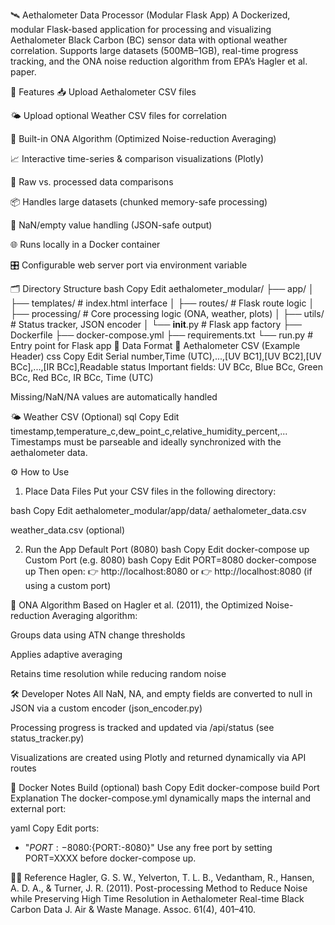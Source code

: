🛰️ Aethalometer Data Processor (Modular Flask App)
A Dockerized, modular Flask-based application for processing and visualizing Aethalometer Black Carbon (BC) sensor data with optional weather correlation. Supports large datasets (500MB–1GB), real-time progress tracking, and the ONA noise reduction algorithm from EPA’s Hagler et al. paper.

🚀 Features
📥 Upload Aethalometer CSV files

🌤️ Upload optional Weather CSV files for correlation

🧠 Built-in ONA Algorithm (Optimized Noise-reduction Averaging)

📈 Interactive time-series & comparison visualizations (Plotly)

🧪 Raw vs. processed data comparisons

📦 Handles large datasets (chunked memory-safe processing)

🔧 NaN/empty value handling (JSON-safe output)

🌐 Runs locally in a Docker container

🎛️ Configurable web server port via environment variable

🗂 Directory Structure
bash
Copy
Edit
aethalometer_modular/
├── app/
│   ├── templates/          # index.html interface
│   ├── routes/             # Flask route logic
│   ├── processing/         # Core processing logic (ONA, weather, plots)
│   ├── utils/              # Status tracker, JSON encoder
│   └── __init__.py         # Flask app factory
├── Dockerfile
├── docker-compose.yml
├── requirements.txt
└── run.py                  # Entry point for Flask app
🧪 Data Format
📄 Aethalometer CSV (Example Header)
css
Copy
Edit
Serial number,Time (UTC),...,[UV BC1],[UV BC2],[UV BCc],...,[IR BCc],Readable status
Important fields: UV BCc, Blue BCc, Green BCc, Red BCc, IR BCc, Time (UTC)

Missing/NaN/NA values are automatically handled

🌤️ Weather CSV (Optional)
sql
Copy
Edit
timestamp,temperature_c,dew_point_c,relative_humidity_percent,...
Timestamps must be parseable and ideally synchronized with the aethalometer data.

⚙️ How to Use
1. Place Data Files
Put your CSV files in the following directory:

bash
Copy
Edit
aethalometer_modular/app/data/
aethalometer_data.csv

weather_data.csv (optional)

2. Run the App
Default Port (8080)
bash
Copy
Edit
docker-compose up
Custom Port (e.g. 8080)
bash
Copy
Edit
PORT=8080 docker-compose up
Then open:
👉 http://localhost:8080
or
👉 http://localhost:8080 (if using a custom port)

🧠 ONA Algorithm
Based on Hagler et al. (2011), the Optimized Noise-reduction Averaging algorithm:

Groups data using ATN change thresholds

Applies adaptive averaging

Retains time resolution while reducing random noise

🛠 Developer Notes
All NaN, NA, and empty fields are converted to null in JSON via a custom encoder (json_encoder.py)

Processing progress is tracked and updated via /api/status (see status_tracker.py)

Visualizations are created using Plotly and returned dynamically via API routes

🐳 Docker Notes
Build (optional)
bash
Copy
Edit
docker-compose build
Port Explanation
The docker-compose.yml dynamically maps the internal and external port:

yaml
Copy
Edit
ports:
  - "${PORT:-8080}:${PORT:-8080}"
Use any free port by setting PORT=XXXX before docker-compose up.

🧑‍🔬 Reference
Hagler, G. S. W., Yelverton, T. L. B., Vedantham, R., Hansen, A. D. A., & Turner, J. R. (2011).
Post-processing Method to Reduce Noise while Preserving High Time Resolution in Aethalometer Real-time Black Carbon Data
J. Air & Waste Manage. Assoc. 61(4), 401–410.